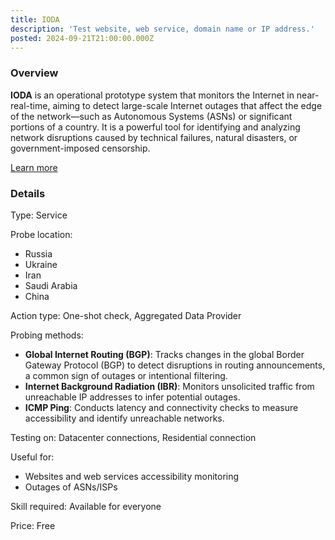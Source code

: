 ```yaml
---
title: IODA
description: 'Test website, web service, domain name or IP address.'
posted: 2024-09-21T21:00:00.000Z
---
```

### Overview
**IODA** is an operational prototype system that monitors the Internet in near-real-time, aiming to detect large-scale Internet outages that affect the edge of the network—such as Autonomous Systems (ASNs) or significant portions of a country. It is a powerful tool for identifying and analyzing network disruptions caused by technical failures, natural disasters, or government-imposed censorship.

[Learn more](https://ioda.inetintel.cc.gatech.edu/)

### Details
Type: Service

Probe location:
>
 - Russia
 - Ukraine
 - Iran
 - Saudi Arabia
 - China

Action type: One-shot check, Aggregated Data Provider

Probing methods:
>
- **Global Internet Routing (BGP)**: Tracks changes in the global Border Gateway Protocol (BGP) to detect disruptions in routing announcements, a common sign of outages or intentional filtering.
- **Internet Background Radiation (IBR)**: Monitors unsolicited traffic from unreachable IP addresses to infer potential outages.
- **ICMP Ping**: Conducts latency and connectivity checks to measure accessibility and identify unreachable networks.

Testing on: Datacenter connections, Residential connection

Useful for:
>
 - Websites and web services accessibility monitoring
 - Outages of ASNs/ISPs

Skill required: Available for everyone

Price: Free

